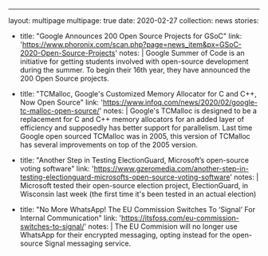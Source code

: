 ---
layout: multipage
multipage: true
date: 2020-02-27
collection: news
stories:
  - title: "Google Announces 200 Open Source Projects for GSoC"
    link: 'https://www.phoronix.com/scan.php?page=news_item&px=GSoC-2020-Open-Source-Projects'
    notes: |
      Google Summer of Code is an initiative for getting students involved with open-source development during the summer. To begin their 16th year, they have announced the 200 Open Source projects.


  - title: "TCMalloc, Google's Customized Memory Allocator for C and C++, Now Open Source"
    link: 'https://www.infoq.com/news/2020/02/google-tc-malloc-open-source/'
    notes: |
      Google's TCMalloc is designed to be a replacement for C and C++ memory allocators for an added layer of efficiency and supposedly has better support for parallelism. Last time Google open sourced TCMalloc was in 2005, this version of TCMalloc has several improvements on top of the 2005 version.

  - title: "Another Step in Testing ElectionGuard, Microsoft’s open-source voting software"
    link: 'https://www.gzeromedia.com/another-step-in-testing-electionguard-microsofts-open-source-voting-software'
    notes: |
      Microsoft tested their open-source election project, ElectionGuard, in Wisconsin last week (the first time it's been tested in an actual election)

  - title: "No More WhatsApp! The EU Commission Switches To ‘Signal’ For Internal Communication"
    link: 'https://itsfoss.com/eu-commission-switches-to-signal/'
    notes: |
      The EU Commision will no longer use WhatsApp for their encrypted messaging, opting instead for the open-source Signal messaging service.
